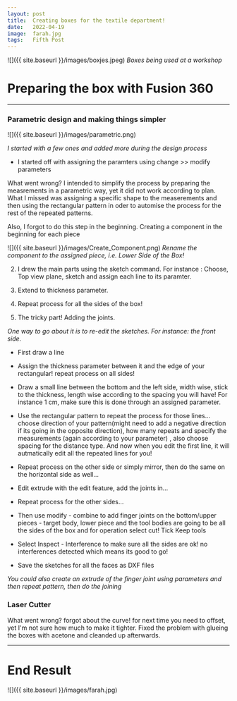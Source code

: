 ```yaml
---
layout: post
title:  Creating boxes for the textile department!
date:   2022-04-19
image:  farah.jpg
tags:   Fifth Post
---
```

![]({{ site.baseurl }}/images/boxjes.jpeg)
*Boxes being used at a workshop*




# Preparing the box with Fusion 360
---


### Parametric design and making things simpler 

![]({{ site.baseurl }}/images/parametric.png)

*I started with a few ones and added more during the design process* 

* I started off with assigning the paramters using change >> modify parameters 

What went wrong? I intended to simplify the process by preparing the measrements in a parametric way, yet it did not work according to plan. What I missed was assigning a specific shape to the measerements and then using the rectangular pattern in oder to automise the process for the rest of the repeated patterns.

Also, I forgot to do this step in the beginning. Creating a component in the beginning for each piece

![]({{ site.baseurl }}/images/Create_Component.png)
*Rename the component to the assigned piece, i.e. Lower Side of the Box!* 

2. I drew the main parts using the sketch command. For instance : Choose, Top view plane, sketch and assign each line to its paramter. 

3. Extend to thickness parameter. 

4. Repeat process for all the sides of the box!

5. The tricky part! Adding the joints. 

*One way to go about it is to re-edit the sketches. For instance: the front side.* 

* First draw a line

* Assign the thickness parameter between it and the edge of your rectangular! repeat process on all sides!

* Draw a small line between the bottom and the left side, width wise, stick to the thickness, length wise according to the spacing you will have! For instance 1 cm, make sure this is done through an assigned parameter.

* Use the rectangular pattern to repeat the process for those lines... choose direction of your pattern(might need to add a negative direction if its going in the opposite direction), how many repeats and specify the measurements (again according to your parameter) , also choose spacing for the distance type. And now when you edit the first line, it will autmatically edit all the repeated lines for you!

* Repeat process on the other side or simply mirror, then do the same on the horizontal side as well...

* Edit extrude with the edit feature, add the joints in...

* Repeat process for the other sides...

* Then use modify - combine to add finger joints on the bottom/upper pieces - target body, lower piece and the tool bodies are going to be all the sides of the box and for operation select cut! Tick Keep tools

* Select Inspect - Interference to make sure all the sides are ok! no interferences detected which means its good to go!

* Save the sketches for all the faces as DXF files

*You could also create an extrude of the finger joint using parameters and then repeat pattern, then do the joining*

### Laser Cutter

What went wrong? forgot about the curve! for next time you need to offset, yet I'm not sure how much to make it tighter. Fixed the problem with glueing the boxes with acetone and cleanded up afterwards.

---

# End Result 

![]({{ site.baseurl }}/images/farah.jpg)




 
